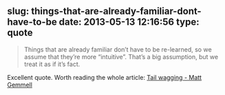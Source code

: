 slug: things-that-are-already-familiar-dont-have-to-be
date: 2013-05-13 12:16:56
type: quote
---

> Things that are already familiar don’t have to be re-learned, so we assume that they’re more “intuitive”. That’s a big assumption, but we treat it as if it’s fact.

Excellent quote. Worth reading the whole article: [Tail wagging - Matt Gemmell](http://mattgemmell.com/2013/05/12/tail-wagging/)
